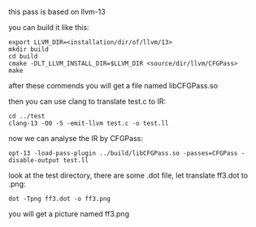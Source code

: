 this pass is based on llvm-13

you can build it like this:
```
export LLVM_DIR=<installation/dir/of/llvm/13>
mkdir build
cd build
cmake -DLT_LLVM_INSTALL_DIR=$LLVM_DIR <source/dir/llvm/CFGPass>
make
```

after these commends you will get a file named libCFGPass.so

then you can use clang to translate test.c to IR:
```
cd ../test
clang-13 -O0 -S -emit-llvm test.c -o test.ll
```

now we can analyse the IR by CFGPass:
```
opt-13 -load-pass-plugin ../build/libCFGPass.so -passes=CFGPass -disable-output test.ll
```
look at the test directory, there are some .dot file, let translate ff3.dot to .png:
```
dot -Tpng ff3.dot -o ff3.png
```
you will get a picture named ff3.png
